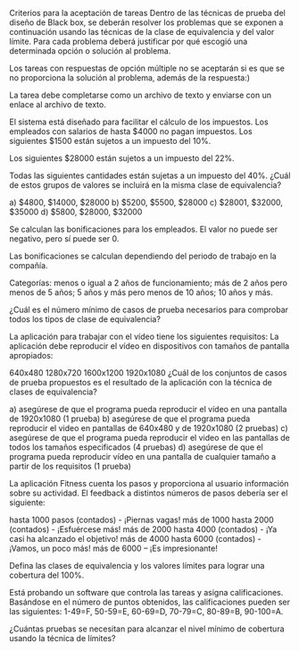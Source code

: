 Criterios para la aceptación de tareas
Dentro de las técnicas de prueba del diseño de Black box, se deberán resolver los problemas que se exponen a continuación usando las técnicas de la clase de equivalencia y del valor límite. Para cada problema deberá justificar por qué escogió una determinada opción o solución al problema.

Los tareas con respuestas de opción múltiple no se aceptarán si es que se no proporciona la solución al problema, además de la respuesta:)

La tarea debe completarse como un archivo de texto y enviarse con un enlace al archivo de texto.

El sistema está diseñado para facilitar el cálculo de los impuestos.
Los empleados con salarios de hasta $4000 no pagan impuestos. Los siguientes $1500 están sujetos a un impuesto del 10%.

Los siguientes $28000 están sujetos a un impuesto del 22%.

Todas las siguientes cantidades están sujetas a un impuesto del 40%. ¿Cuál de estos grupos de valores se incluirá en la misma clase de equivalencia?

a) $4800, $14000, $28000 b) $5200, $5500, $28000 c) $28001, $32000, $35000 d) $5800, $28000, $32000

Se calculan las bonificaciones para los empleados.
El valor no puede ser negativo, pero sí puede ser 0.

Las bonificaciones se calculan dependiendo del periodo de trabajo en la compañía.

Categorías: menos o igual a 2 años de funcionamiento; más de 2 años pero menos de 5 años; 5 años y más pero menos de 10 años; 10 años y más.

¿Cuál es el número mínimo de casos de prueba necesarios para comprobar todos los tipos de clase de equivalencia?

La aplicación para trabajar con el vídeo tiene los siguientes requisitos:
La aplicación debe reproducir el vídeo en dispositivos con tamaños de pantalla apropiados:

640х480
1280х720
1600х1200
1920х1080
¿Cuál de los conjuntos de casos de prueba propuestos es el resultado de la aplicación con la técnica de clases de equivalencia?

a) asegúrese de que el programa pueda reproducir el vídeo en una pantalla de 1920x1080 (1 prueba) b) asegúrese de que el programa pueda reproducir el video en pantallas de 640х480 y de 1920х1080 (2 pruebas) c) asegúrese de que el programa pueda reproducir el video en las pantallas de todos los tamaños especificados (4 pruebas) d) asegúrese de que el programa pueda reproducir vídeo en una pantalla de cualquier tamaño a partir de los requisitos (1 prueba)

La aplicación Fitness cuenta los pasos y proporciona al usuario información sobre su actividad.
El feedback a distintos números de pasos debería ser el siguiente:

hasta 1000 pasos (contados) - ¡Piernas vagas! más de 1000 hasta 2000 (contados) - ¡Esfuércese más! más de 2000 hasta 4000 (contados) - ¡Ya casi ha alcanzado el objetivo! más de 4000 hasta 6000 (contados) - ¡Vamos, un poco más! más de 6000 – ¡Es impresionante!

Defina las clases de equivalencia y los valores límites para lograr una cobertura del 100%.

Está probando un software que controla las tareas y asigna calificaciones.
Basándose en el número de puntos obtenidos, las calificaciones pueden ser las siguientes: 1-49=F, 50-59=E, 60-69=D, 70-79=C, 80-89=B, 90-100=A.

¿Cuántas pruebas se necesitan para alcanzar el nivel mínimo de cobertura usando la técnica de límites?
